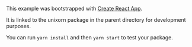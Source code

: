 This example was bootstrapped with [Create React App](https://github.com/facebook/create-react-app).

It is linked to the unixorn package in the parent directory for development purposes.

You can run `yarn install` and then `yarn start` to test your package.
